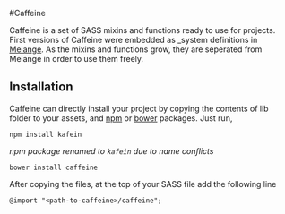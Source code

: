 #Caffeine

Caffeine is a set of SASS mixins and functions ready to use for projects. First versions of Caffeine were embedded as \_system definitions in [Melange](http://melange.io). As the mixins and functions grow, they are seperated from Melange in order to use them freely.

## Installation
Caffeine can directly install your project by copying the contents of lib folder to your assets, and [npm](https://www.npmjs.org/) or [bower](http://bower.io) packages. Just run,

```
npm install kafein
```
_npm package renamed to `kafein` due to name conflicts_

```
bower install caffeine
```

After copying the files, at the top of your SASS file add the following line
```
@import "<path-to-caffeine>/caffeine";
```